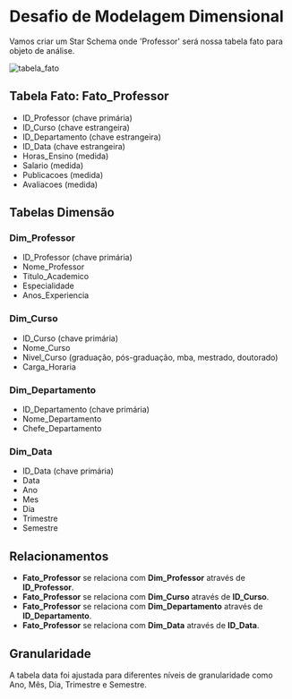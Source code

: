 # Desafio de Modelagem Dimensional

Vamos criar um Star Schema onde 'Professor' será nossa tabela fato para objeto de análise.

![tabela_fato](https://github.com/devcaiada/star-schema-professor/blob/main/assets/Fato_Professor.png?raw=true)

## Tabela Fato: Fato_Professor

- ID_Professor (chave primária)
- ID_Curso (chave estrangeira)
- ID_Departamento (chave estrangeira)
- ID_Data (chave estrangeira)
- Horas_Ensino (medida)
- Salario (medida)
- Publicacoes (medida)
- Avaliacoes (medida)

## Tabelas Dimensão

### Dim_Professor

- ID_Professor (chave primária)
- Nome_Professor
- Titulo_Academico
- Especialidade
- Anos_Experiencia

### Dim_Curso

- ID_Curso (chave primária)
- Nome_Curso
- Nivel_Curso (graduação, pós-graduação, mba, mestrado, doutorado)
- Carga_Horaria

### Dim_Departamento

- ID_Departamento (chave primária)
- Nome_Departamento
- Chefe_Departamento

### Dim_Data

- ID_Data (chave primária)
- Data
- Ano
- Mes
- Dia
- Trimestre
- Semestre

## Relacionamentos

- **Fato_Professor** se relaciona com **Dim_Professor** através de **ID_Professor**.
- **Fato_Professor** se relaciona com **Dim_Curso** através de **ID_Curso**.
- **Fato_Professor** se relaciona com **Dim_Departamento** através de **ID_Departamento**.
- **Fato_Professor** se relaciona com **Dim_Data** através de **ID_Data**.

## Granularidade

A tabela data foi ajustada para diferentes níveis de granularidade como Ano, Mês, Dia, Trimestre e Semestre.
